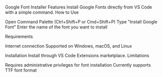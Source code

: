 Google Font Installer
Features
Install Google Fonts directly from VS Code with a simple command.
How to Use

Open Command Palette (Ctrl+Shift+P or Cmd+Shift+P)
Type "Install Google Font"
Enter the name of the font you want to install

Requirements

Internet connection
Supported on Windows, macOS, and Linux

Installation
Install through VS Code Extensions marketplace.
Limitations

Requires administrative privileges for font installation
Currently supports TTF font format
